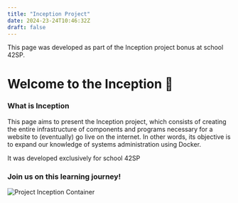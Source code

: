 ```yaml
---
title: "Inception Project"
date: 2024-23-24T10:46:32Z
draft: false
---
```


This page was developed as part of the Inception project bonus at school 42SP.

# Welcome to the Inception 🐋

### What is **Inception**

This page aims to present the Inception project, which consists of creating the entire infrastructure of components and programs necessary for a website to (eventually) go live on the internet. In other words, its objective is to expand our knowledge of systems administration using Docker.

It was developed exclusively for school 42SP

### Join us on this learning journey!

![Project Inception Container ](/inception-container.jpeg)